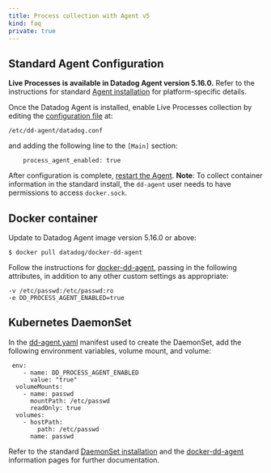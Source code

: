 ```yaml
---
title: Process collection with Agent v5
kind: faq
private: true
---
```


## Standard Agent Configuration

**Live Processes is available in Datadog Agent version 5.16.0.**
Refer to the instructions for standard [Agent installation][1] for platform-specific details.

Once the Datadog Agent is installed, enable Live Processes collection by editing the [configuration file][2] at:

```
/etc/dd-agent/datadog.conf
```

and adding the following line to the `[Main]` section:
```
    process_agent_enabled: true
```

After configuration is complete, [restart the Agent][3].
**Note**: To collect container information in the standard install, the `dd-agent` user needs to have permissions to access `docker.sock`.

## Docker container

Update to Datadog Agent image version 5.16.0 or above:

    $ docker pull datadog/docker-dd-agent

Follow the instructions for [docker-dd-agent][4], passing in the following attributes, in addition to any other custom settings as appropriate:

```
-v /etc/passwd:/etc/passwd:ro
-e DD_PROCESS_AGENT_ENABLED=true
```

## Kubernetes DaemonSet

In the [dd-agent.yaml][5] manifest used to create the DaemonSet, add the following environment variables, volume mount, and volume:

```
 env:
    - name: DD_PROCESS_AGENT_ENABLED
      value: "true"
  volumeMounts:
    - name: passwd
      mountPath: /etc/passwd
      readOnly: true
  volumes:
    - hostPath:
        path: /etc/passwd
      name: passwd
```

Refer to the standard [DaemonSet installation][6] and the [docker-dd-agent][4] information pages for further documentation.

[1]: https://app.datadoghq.com/account/settings#agent
[2]: /agent/faq/where-is-the-configuration-file-for-the-agent
[3]: /agent/guide/agent-commands/#start-stop-restart-the-agent
[4]: https://github.com/DataDog/docker-dd-agent
[5]: https://github.com/DataDog/docker-dd-agent#configuration-files
[6]: /integrations/kubernetes/#installation-via-daemonsets-kubernetes-110

